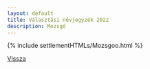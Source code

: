 ```yaml
---
layout: default
title: Választási névjegyzék 2022
description: Mozsgó
---
```


{% include settlementHTMLs/Mozsgoo.html %}

[Vissza](./)